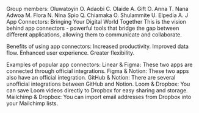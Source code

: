 Group members:
Oluwatoyin O.
Adaobi C.
Olaide A.
Gift O.
Anna T.
Nana Adwoa M.
Flora N.
Nina Spio Q.
Chiamaka O.
Shulammite U.
Elpedia A. J
  
App Connectors: Bringing Your Digital World Together
This is the vision behind app connectors - powerful tools that bridge the gap between different applications, allowing them to communicate and collaborate. 

Benefits of using app connectors:
Increased productivity.
Improved data flow.
Enhanced user experience.
Greater flexibility.

Examples of popular app connectors:
Linear & Figma: These two apps are connected through official integrations. 
Figma & Notion: These two apps also have an official integration. 
GitHub & Notion: There are several unofficial integrations between GitHub and Notion. 
Loom & Dropbox: You can save Loom videos directly to Dropbox for easy sharing and storage.
Mailchimp & Dropbox: You can import email addresses from Dropbox into your Mailchimp lists.

